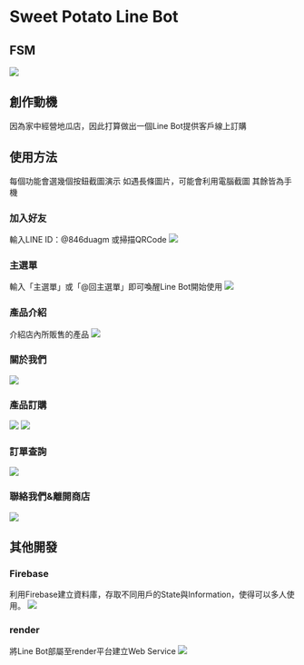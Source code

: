 # Sweet Potato Line Bot

## FSM
![](https://i.imgur.com/TWvJj99.png)

## 創作動機
因為家中經營地瓜店，因此打算做出一個Line Bot提供客戶線上訂購

## 使用方法
每個功能會選幾個按鈕截圖演示
如遇長條圖片，可能會利用電腦截圖
其餘皆為手機

### 加入好友
輸入LINE ID：@846duagm
或掃描QRCode
![](https://i.imgur.com/pZ8uiWw.png)

### 主選單
輸入「主選單」或「@回主選單」即可喚醒Line Bot開始使用
![](https://i.imgur.com/RqAGA1r.png)

### 產品介紹
介紹店內所販售的產品
![](https://i.imgur.com/lZrWoCY.png)

### 關於我們
![](https://i.imgur.com/RzIvSjf.jpg)

### 產品訂購
![](https://i.imgur.com/gz2h10Q.jpg)
![](https://i.imgur.com/Zk7fuyD.jpg)

### 訂單查詢
![](https://i.imgur.com/bqEEVp3.jpg)

### 聯絡我們&離開商店
![](https://i.imgur.com/aoFDNQn.jpg)

## 其他開發

### Firebase
利用Firebase建立資料庫，存取不同用戶的State與Information，使得可以多人使用。
![](https://i.imgur.com/mXjObWn.png)

### render
將Line Bot部屬至render平台建立Web Service
![](https://i.imgur.com/8FO9wWZ.png)
